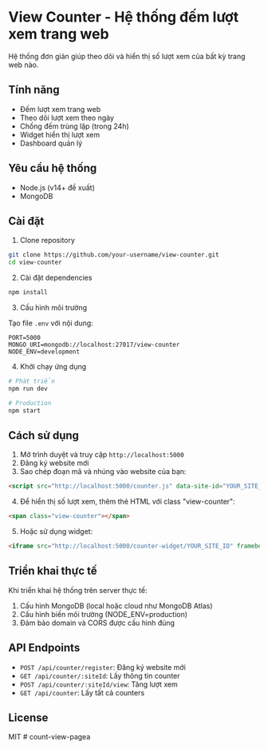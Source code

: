 # View Counter - Hệ thống đếm lượt xem trang web

Hệ thống đơn giản giúp theo dõi và hiển thị số lượt xem của bất kỳ trang web nào.

## Tính năng

- Đếm lượt xem trang web
- Theo dõi lượt xem theo ngày
- Chống đếm trùng lặp (trong 24h)
- Widget hiển thị lượt xem
- Dashboard quản lý

## Yêu cầu hệ thống

- Node.js (v14+ đề xuất)
- MongoDB

## Cài đặt

1. Clone repository

```bash
git clone https://github.com/your-username/view-counter.git
cd view-counter
```

2. Cài đặt dependencies

```bash
npm install
```

3. Cấu hình môi trường

Tạo file `.env` với nội dung:

```
PORT=5000
MONGO_URI=mongodb://localhost:27017/view-counter
NODE_ENV=development
```

4. Khởi chạy ứng dụng

```bash
# Phát triển
npm run dev

# Production
npm start
```

## Cách sử dụng

1. Mở trình duyệt và truy cập `http://localhost:5000`
2. Đăng ký website mới
3. Sao chép đoạn mã và nhúng vào website của bạn:

```html
<script src="http://localhost:5000/counter.js" data-site-id="YOUR_SITE_ID"></script>
```

4. Để hiển thị số lượt xem, thêm thẻ HTML với class "view-counter":

```html
<span class="view-counter"></span>
```

5. Hoặc sử dụng widget:

```html
<iframe src="http://localhost:5000/counter-widget/YOUR_SITE_ID" frameborder="0" style="height:30px;"></iframe>
```

## Triển khai thực tế

Khi triển khai hệ thống trên server thực tế:

1. Cấu hình MongoDB (local hoặc cloud như MongoDB Atlas)
2. Cấu hình biến môi trường (NODE_ENV=production)
3. Đảm bảo domain và CORS được cấu hình đúng

## API Endpoints

- `POST /api/counter/register`: Đăng ký website mới
- `GET /api/counter/:siteId`: Lấy thông tin counter
- `POST /api/counter/:siteId/view`: Tăng lượt xem
- `GET /api/counter`: Lấy tất cả counters

## License

MIT #   c o u n t - v i e w - p a g e a  
 
